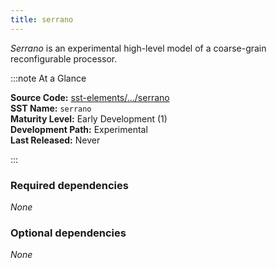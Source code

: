 ```yaml
---
title: serrano
---
```


*Serrano* is an experimental high-level model of a coarse-grain reconfigurable processor. 

:::note At a Glance

**Source Code:** [sst-elements/.../serrano](https://github.com/sstsimulator/sst-elements/tree/master/src/sst/elements/serrano) &nbsp;  
**SST Name:** `serrano` &nbsp;  
**Maturity Level:** Early Development (1) &nbsp;  
**Development Path:** Experimental &nbsp;   
**Last Released:** Never

:::

### Required dependencies
*None*

### Optional dependencies
*None*
